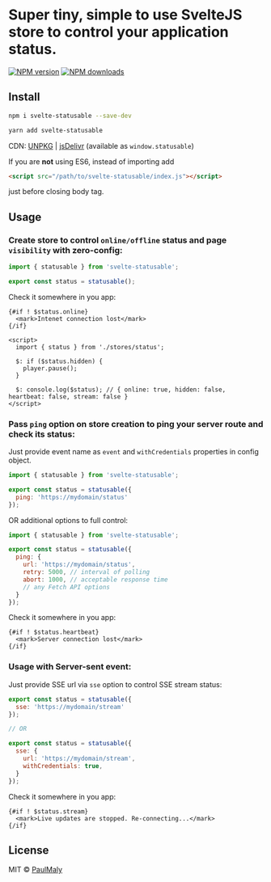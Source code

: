 # Super tiny, simple to use SvelteJS store to control your application status.

[![NPM version](https://img.shields.io/npm/v/svelte-statusable.svg?style=flat)](https://www.npmjs.com/package/svelte-statusable) [![NPM downloads](https://img.shields.io/npm/dm/svelte-statusable.svg?style=flat)](https://www.npmjs.com/package/svelte-statusable)


## Install

```bash
npm i svelte-statusable --save-dev
```

```bash
yarn add svelte-statusable
```

CDN: [UNPKG](https://unpkg.com/svelte-statusable/) | [jsDelivr](https://cdn.jsdelivr.net/npm/svelte-statusable/) (available as `window.statusable`)

If you are **not** using ES6, instead of importing add 

```html
<script src="/path/to/svelte-statusable/index.js"></script>
```

just before closing body tag.

## Usage

### Create store to control `online/offline` status and page `visibility` with zero-config:

```javascript
import { statusable } from 'svelte-statusable';

export const status = statusable();
```

Check it somewhere in you app:

```svelte
{#if ! $status.online}
  <mark>Intenet connection lost</mark>
{/if}

<script>
  import { status } from './stores/status';

  $: if ($status.hidden) {
    player.pause();
  }

  $: console.log($status); // { online: true, hidden: false, heartbeat: false, stream: false }
</script>
```

### Pass `ping` option on store creation to ping your server route and check its status: 

Just provide event name as `event` and `withCredentials` properties in config object.

```javascript
import { statusable } from 'svelte-statusable';

export const status = statusable({
  ping: 'https://mydomain/status'
});
```

OR additional options to full control:

```javascript
import { statusable } from 'svelte-statusable';

export const status = statusable({
  ping: {
    url: 'https://mydomain/status',
    retry: 5000, // interval of polling
    abort: 1000, // acceptable response time
    // any Fetch API options
  }
});
```

Check it somewhere in you app:

```svelte
{#if ! $status.heartbeat}
  <mark>Server connection lost</mark>
{/if}
```

### Usage with Server-sent event:

Just provide SSE url via `sse` option to control SSE stream status: 

```javascript
export const status = statusable({
  sse: 'https://mydomain/stream'
});

// OR

export const status = statusable({
  sse: {
    url: 'https://mydomain/stream',
    withCredentials: true,
  }
});
```

Check it somewhere in you app:

```svelte
{#if ! $status.stream}
  <mark>Live updates are stopped. Re-connecting...</mark>
{/if}
```

## License

MIT &copy; [PaulMaly](https://github.com/PaulMaly)
